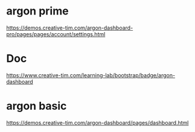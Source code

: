 # argon prime

https://demos.creative-tim.com/argon-dashboard-pro/pages/pages/account/settings.html

# Doc

https://www.creative-tim.com/learning-lab/bootstrap/badge/argon-dashboard

# argon basic

https://demos.creative-tim.com/argon-dashboard/pages/dashboard.html
